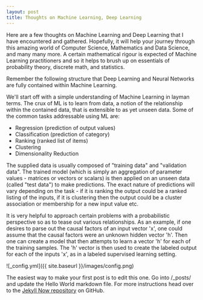 ```yaml
---
layout: post
title: Thoughts on Machine Learning, Deep Learning
---
```


Here are a few thoughts on Machine Learning and Deep Learning that I have encountered and gathered. Hopefully, it will help your journey through this amazing world of Computer Science, Mathematics and Data Science, and many many more. A certain mathematical rigour is expected of Machine Learning practitioners and so it helps to brush up on essentials of probability theory, discrete math, and statistics. 

Remember the following structure that Deep Learning and Neural Networks are fully contained within Machine Learning. 

We'll start off with a simple understanding of Machine Learning in layman terms. The crux of ML is to learn from data, a notion of the relationship within the contained data, that is extensible to as yet unseen data. Some of the common tasks addressable using ML are:
- Regression (prediction of output values)
- Classification (prediction of category)
- Ranking (ranked list of items)
- Clustering
- Dimensionality Reduction

The supplied data is usually composed of "training data" and "validation data". The trained model (which is simply an aggregation of parameter values - matrices or vectors or scalars) is then applied on an unseen data (called "test data") to make predictions. The exact nature of predictions will vary depending on the task - if it is ranking the output could be a ranked listing of the inputs, if it is clustering then the output could be a cluster association or membership for a new input value etc.

It is very helpful to approach certain problems with a probabilistic perspective so as to tease out various relationships. As an example, if one desires to parse out the causal factors of an input vector 'x', one could assume that the causal factors were an unknown hidden vector 'h'. Then one can create a model that then attempts to learn a vector 'h' for each of the training samples. The 'h' vector is then used to create the labeled output for each of the inputs 'x', as in a labeled supervised learning setting. 

![_config.yml]({{ site.baseurl }}/images/config.png)

The easiest way to make your first post is to edit this one. Go into /_posts/ and update the Hello World markdown file. For more instructions head over to the [Jekyll Now repository](https://github.com/barryclark/jekyll-now) on GitHub.
